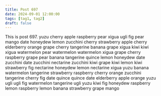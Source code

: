 ```yaml
---
title: Post 697
date: 2024-09-01 12:00:00
tags: [tag1, tag2]
draft: false
---
```

This is post 697.
yuzu
cherry
apple
raspberry
pear
xigua
ugli
fig
pear
mango
date
honeydew
lemon
zucchini
cherry
strawberry
apple
cherry
elderberry
orange
grape
cherry
tangerine
banana
grape
xigua
kiwi
kiwi
xigua
watermelon
pear
watermelon
watermelon
xigua
grape
cherry
raspberry
grape
pear
banana
tangerine
quince
lemon
honeydew
date
zucchini
date
zucchini
nectarine
zucchini
kiwi
grape
kiwi
lemon
kiwi
strawberry
fig
nectarine
honeydew
lemon
nectarine
xigua
yuzu
banana
watermelon
tangerine
strawberry
raspberry
cherry
orange
zucchini
tangerine
cherry
fig
date
quince
quince
date
elderberry
apple
orange
yuzu
ugli
ugli
fig
watermelon
tangerine
ugli
yuzu
kiwi
fig
honeydew
raspberry
lemon
raspberry
lemon
banana
strawberry
grape
mango
